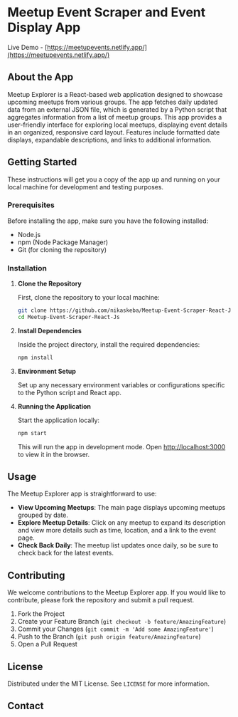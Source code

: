# Meetup Event Scraper and Event Display App
Live Demo - [https://meetupevents.netlify.app/](https://meetupevents.netlify.app/)

## About the App

Meetup Explorer is a React-based web application designed to showcase upcoming meetups from various groups. The app fetches daily updated data from an external JSON file, which is generated by a Python script that aggregates information from a list of meetup groups. This app provides a user-friendly interface for exploring local meetups, displaying event details in an organized, responsive card layout. Features include formatted date displays, expandable descriptions, and links to additional information.

## Getting Started

These instructions will get you a copy of the app up and running on your local machine for development and testing purposes.

### Prerequisites

Before installing the app, make sure you have the following installed:

- Node.js
- npm (Node Package Manager)
- Git (for cloning the repository)

### Installation

1. **Clone the Repository**

   First, clone the repository to your local machine:

   ```bash
   git clone https://github.com/nikaskeba/Meetup-Event-Scraper-React-Js.git
   cd Meetup-Event-Scraper-React-Js
   ```

2. **Install Dependencies**

   Inside the project directory, install the required dependencies:

   ```bash
   npm install
   ```

3. **Environment Setup**

   Set up any necessary environment variables or configurations specific to the Python script and React app.

4. **Running the Application**

   Start the application locally:

   ```bash
   npm start
   ```

   This will run the app in development mode. Open [http://localhost:3000](http://localhost:3000) to view it in the browser.

## Usage

The Meetup Explorer app is straightforward to use:

- **View Upcoming Meetups**: The main page displays upcoming meetups grouped by date.
- **Explore Meetup Details**: Click on any meetup to expand its description and view more details such as time, location, and a link to the event page.
- **Check Back Daily**: The meetup list updates once daily, so be sure to check back for the latest events.

## Contributing

We welcome contributions to the Meetup Explorer app. If you would like to contribute, please fork the repository and submit a pull request.

1. Fork the Project
2. Create your Feature Branch (`git checkout -b feature/AmazingFeature`)
3. Commit your Changes (`git commit -m 'Add some AmazingFeature'`)
4. Push to the Branch (`git push origin feature/AmazingFeature`)
5. Open a Pull Request

## License

Distributed under the MIT License. See `LICENSE` for more information.

## Contact

```
